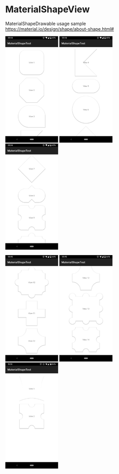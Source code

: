 # MaterialShapeView
MaterialShapeDrawable usage sample
https://material.io/design/shape/about-shape.html#

<p float="left">
  <img src="screens/Screenshot_20191105-001416.png" width="33%" />
  <img src="screens/Screenshot_20191105-001432.png" width="33%" /> 
  <img src="screens/Screenshot_20191105-001446.png" width="33%" />
</p>

<p float="left">
  <img src="screens/Screenshot_20191105-001507.png" width="33%" />
  <img src="screens/Screenshot_20191105-001516.png" width="33%" /> 
  <img src="screens/Screenshot_20191105-135854.png" width="33%" />
</p>
